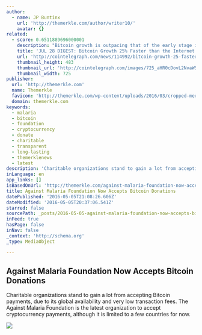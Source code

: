 ```yaml
---
author:
  - name: JP Buntinx
    url: 'http://themerkle.com/author/writer10/'
    avatar: {}
related:
  - score: 0.6511889696000001
    description: "Bitcoin growth is outpacing that of the early stage internet by almost 25%; an Estonian Angel List service will utilize Bitcoin's blockchain to secure its marketplace, and more top stories for July 28. In terms of investment, Bitcoin growth is outpacing that of the early stage internet by almost 25%, according to the latest figures compiled by IB Times UK."
    title: 'JUL 28 DIGEST: Bitcoin Growth 25% Faster than the Internet in 90s; Estonian Angel List Service Secures Marketplace with BTC Blockchain'
    url: 'http://cointelegraph.com/news/114992/bitcoin-growth-25-faster-than-the-internet-in-90s-estonian-angel-list-service-secures-marketplace-with-btc-blockchain'
    thumbnail_height: 483
    thumbnail_url: 'http://cointelegraph.com/images/725_aHR0cDovL2NvaW50ZWxlZ3JhcGguY29tL3N0b3JhZ2UvdXBsb2Fkcy92aWV3Lzk5MTkyNTk1NTE2YTJkMjFlYzE5NmJlZDM2MjYyNDQ1LnBuZw==.jpg'
    thumbnail_width: 725
publisher:
  url: 'http://themerkle.com'
  name: Themerkle
  favicon: 'http://themerkle.com/wp-content/uploads/2016/03/cropped-merkle-white-1-192x192.png'
  domain: themerkle.com
keywords:
  - malaria
  - bitcoin
  - foundation
  - cryptocurrency
  - donate
  - charitable
  - transparent
  - long-lasting
  - themerklenews
  - latest
description: 'Charitable organizations stand to gain a lot from accepting Bitcoin payments, due to its global availability and very low transaction fees. The Against Malaria Foundation is the latest organization to accept cryptocurrency payments, although it is limited to a few countries for now.'
inLanguage: en
app_links: []
isBasedOnUrl: 'http://themerkle.com/against-malaria-foundation-now-accepts-bitcoin-donations/'
title: Against Malaria Foundation Now Accepts Bitcoin Donations
datePublished: '2016-05-05T21:08:26.606Z'
dateModified: '2016-05-05T20:37:06.541Z'
starred: false
sourcePath: _posts/2016-05-05-against-malaria-foundation-now-accepts-bitcoin-donations.md
inFeed: true
hasPage: false
inNav: false
_context: 'http://schema.org'
_type: MediaObject

---
```

<article style=""><h1>Against Malaria Foundation Now Accepts Bitcoin Donations</h1><p>Charitable organizations stand to gain a lot from accepting Bitcoin payments, due to its global availability and very low transaction fees. The Against Malaria Foundation is the latest organization to accept cryptocurrency payments, although it is limited to a few countries for now.</p><img src="http://themerkle.com/wp-content/uploads/2016/05/Against-Malaria-Foundation-.jpg" /></article>